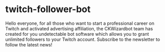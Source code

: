 # twitch-follower-bot
Hello everyone, for all those who want to start a professional career on Twitch and activated advertising affiliation, the CKWizardbot team has created for you undetectable bot software which allows you to grant unlimited followers to your Twitch account. Subscribe to the newsletter to follow the latest news!
